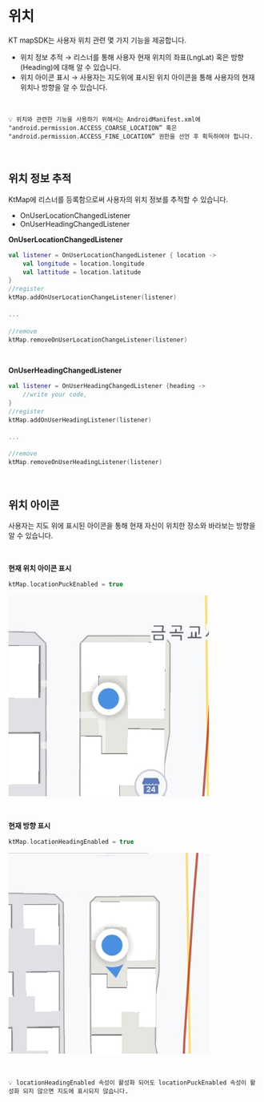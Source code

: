 # 위치

KT mapSDK는 사용자 위치 관련 몇 가지 기능을 제공합니다. 

- 위치 정보 추적 → 리스너를 통해 사용자 현재 위치의 좌표(LngLat) 혹은 방향(Heading)에 대해 알 수 있습니다.
- 위치 아이콘 표시 → 사용자는 지도위에 표시된 위치 아이콘을 통해 사용자의 현재 위치나 방향을 알 수 있습니다.

<br/>

```
💡 위치와 관련한 기능을 사용하기 위해서는 AndroidManifest.xml에 "android.permission.ACCESS_COARSE_LOCATION” 혹은 "android.permission.ACCESS_FINE_LOCATION” 권한을 선언 후 획득하여야 합니다.
```

<br/>

## 위치 정보 추적

KtMap에 리스너를 등록함으로써 사용자의 위치 정보를 추적할 수 있습니다.

- OnUserLocationChangedListener
- OnUserHeadingChangedListener



**OnUserLocationChangedListener**

```kotlin
val listener = OnUserLocationChangedListener { location ->
    val longitude = location.longitude
    val lattitude = location.latitude
}
//register
ktMap.addOnUserLocationChangeListener(listener)

...

//remove
ktMap.removeOnUserLocationChangeListener(listener)
```

<br/>

**OnUserHeadingChangedListener**

```kotlin
val listener = OnUserHeadingChangedListener {heading ->
    //write your code,
}
//register        
ktMap.addOnUserHeadingListener(listener)

...

//remove        
ktMap.removeOnUserHeadingListener(listener)
```

<br/>

## 위치 아이콘

사용자는 지도 위에 표시된 아이콘을 통해 현재 자신이 위치한 장소와 바라보는 방향을 알 수 있습니다.


<br/>

**현재 위치 아이콘 표시**

```kotlin
ktMap.locationPuckEnabled = true
```



![location0.jpeg](img/location0.jpeg)


<br/>

**현재 방향 표시**

```kotlin
ktMap.locationHeadingEnabled = true
```



![location0.jpeg](img/location1.jpeg)

<br/>

```
💡 locationHeadingEnabled 속성이 활성화 되어도 locationPuckEnabled 속성이 활성화 되지 않으면 지도에 표시되지 않습니다.
```